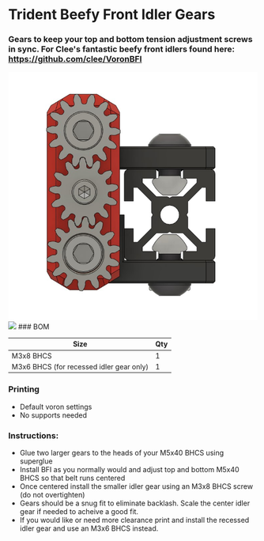 
# Trident Beefy Front Idler Gears
 ### Gears to keep your top and bottom tension adjustment screws in sync. For Clee's fantastic beefy front idlers found here: https://github.com/clee/VoronBFI
<img src="./Images/beefgears.jpg" width=600>
<img src="./Images/beefgears.gif" width=600>
### BOM

Size | Qty
--- | ---
M3x8 BHCS    | 1
M3x6 BHCS (for recessed idler gear only) | 1

### Printing
  * Default voron settings
  * No supports needed

### Instructions:

  * Glue two larger gears to the heads of your M5x40 BHCS using superglue
  * Install BFI as you normally would and adjust top and bottom M5x40 BHCS so that belt runs centered 
  * Once centered install the smaller idler gear using an M3x8 BHCS screw (do not overtighten)
  * Gears should be a snug fit to eliminate backlash. Scale the center idler gear if needed to acheive a good fit.
  * If you would like or need more clearance print and install the recessed idler gear and use an M3x6 BHCS instead.  
    
